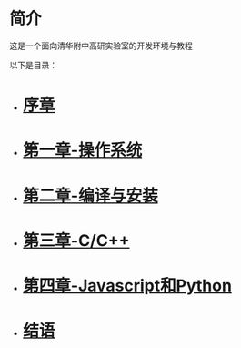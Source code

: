 # 简介
这是一个面向清华附中高研实验室的开发环境与教程

以下是目录：
- # [序章](./序章.md) 
- # [第一章-操作系统](./第一章.md) 
- # [第二章-编译与安装](./第二章.md) 
- # [第三章-C/C++](./第三章.md) 
- # [第四章-Javascript和Python](./第四章.md) 
- # [结语](./结语.md)
